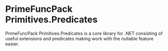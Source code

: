 # PrimeFuncPack Primitives.Predicates
PrimeFuncPack Primitives.Predicates is a core library for .NET consisting of useful extensions and predicates making work with the nullable feature easier.
